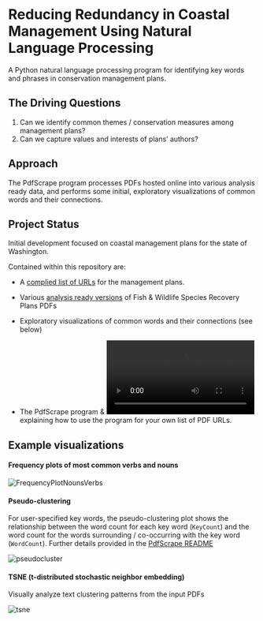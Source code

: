 # Reducing Redundancy in Coastal Management Using Natural Language Processing

A Python natural language processing program for identifying key words and phrases in conservation management plans.

## The Driving Questions
1. Can we identify common themes / conservation measures among management plans?
2. Can we capture values and interests of plans’ authors?

## Approach

The PdfScrape program processes PDFs hosted online into various analysis ready data, and performs some initial, exploratory visualizations of common words and their connections.


## Project Status

Initial development focused on coastal management plans for the state of Washington. 

Contained within this repository are:

+ A [complied list of URLs](https://raw.githubusercontent.com/COMET-NLP-Group/Repository/main/PdfScrape/inputs/management-plan-urls.txt) for the management plans.

+ Various [analysis ready versions](https://github.com/COMET-NLP-Group/Repository/tree/main/PdfScrape/FWLS_Data) of Fish & Wildlife Species Recovery Plans PDFs

+ Exploratory visualizations of common words and their connections (see below)

+ The PdfScrape program & ![video tutorial](https://github.com/COMET-NLP-Group/Repository/blob/main/PdfScrapeTutorial-2021-05-27.mp4) explaining how to use the program for your own list of PDF URLs.

## Example visualizations

#### Frequency plots of most common verbs and nouns

![FrequencyPlotNounsVerbs](https://raw.githubusercontent.com/COMET-NLP-Group/Repository/main/PdfScrape/examples/FishWildLife_ALL_Pdf_FreqNounsVerbs_1.png)

#### Pseudo-clustering

For user-specified key words, the pseudo-clustering plot shows the relationship between the word count for each key word (`KeyCount`) and the word count for the words surrounding / co-occurring with the key word (`WordCount`). Further details provided in the [PdfScrape README](https://github.com/COMET-NLP-Group/Repository/tree/main/PdfScrape)


![pseudocluster](https://raw.githubusercontent.com/COMET-NLP-Group/Repository/main/PdfScrape/examples/KeyWordCount_PseudoClustering_1.png)

#### TSNE (t-distributed stochastic neighbor embedding)

Visually analyze text clustering patterns from the input PDFs

![tsne](https://raw.githubusercontent.com/COMET-NLP-Group/Repository/main/PdfScrape/examples/TSNE_Perp30_4xKeyPhrases.png)
